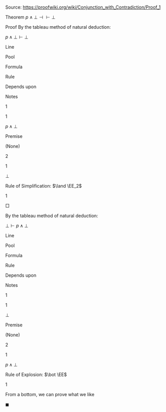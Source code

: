 # 

Source: https://proofwiki.org/wiki/Conjunction_with_Contradiction/Proof_1

Theorem
$p \land \bot \dashv \vdash \bot$


Proof
By the tableau method of natural deduction:


$p \land \bot \vdash \bot$


Line


Pool

Formula

Rule

Depends upon

Notes


1


1

$p \land \bot$

Premise

(None)




2


1

$\bot$

Rule of Simplification: $\land \EE_2$

1



$\Box$

By the tableau method of natural deduction:


$\bot \vdash p \land \bot$


Line


Pool

Formula

Rule

Depends upon

Notes


1


1

$\bot$

Premise

(None)




2


1

$p \land \bot$

Rule of Explosion: $\bot \EE$

1

From a bottom, we can prove what we like

$\blacksquare$





